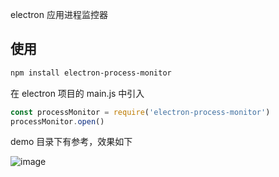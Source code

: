 electron 应用进程监控器

## 使用

```bash
npm install electron-process-monitor
```

在 electron 项目的 main.js 中引入

```js
const processMonitor = require('electron-process-monitor')
processMonitor.open()
```

demo 目录下有参考，效果如下

![image](./demo/demo.gif)
